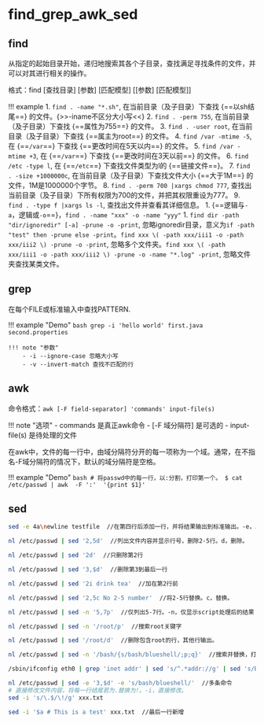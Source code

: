 # find_grep_awk_sed

## find

从指定的起始目录开始，递归地搜索其各个子目录，查找满足寻找条件的文件，并可以对其进行相关的操作。

格式：find [查找目录] [参数] [匹配模型] [[参数] [匹配模型]]

!!! example
    1. `find . -name "*.sh"`, 在当前目录（及子目录）下查找 {==以sh结尾==} 的文件。{>>-iname不区分大小写<<}
    2. `find . -perm 755`, 在当前目录（及子目录）下查找 {==属性为755==} 的文件。
    3. `find . -user root`, 在当前目录（及子目录）下查找 {==属主为root==} 的文件。
    4. `find /var -mtime -5`, 在 {==`/var`==} 下查找 {==更改时间在5天以内==} 的文件。
    5. `find /var -mtime +3`, 在 {==`/var`==} 下查找 {==更改时间在3天以前==} 的文件。
    6. `find /etc -type l`, 在 {==`/etc`==} 下查找文件类型为l的 {==链接文件==}。
    7. `find . -size +1000000c`, 在当前目录（及子目录）下查找文件大小 {==大于1M==} 的文件，1M是1000000个字节。
    8. `find . -perm 700 |xargs chmod 777`, 查找出当前目录（及子目录）下所有权限为700的文件，并把其权限重设为777。
    9. `find . -type f |xargs ls -l`, 查找出文件并查看其详细信息。
    1. {==逻辑与`-a`，逻辑或`-o`==}，`find . -name "xxx" -o -name "yyy"`
    1. `find dir -path "dir/ignoredir" [-a] -prune -o -print`, 忽略ignoredir目录，意义为`if -path "test" then -prune else -print`。`find xxx \( -path xxx/iii1 -o -path xxx/iii2 \) -prune -o -print`, 忽略多个文件夹。`find xxx \( -path xxx/iii1 -o -path xxx/iii2 \) -prune -o -name "*.log" -print`, 忽略文件夹查找某类文件。


## grep

在每个FILE或标准输入中查找PATTERN.

!!! example "Demo"
    ```bash
    grep -i 'hello world' first.java second.properties
    ```

    !!! note "参数"
        - -i --ignore-case 忽略大小写
        - -v --invert-match 查找不匹配的行

## awk

命令格式：`awk [-F field-separator] 'commands' input-file(s)`

!!! note "选项"
    - commands 是真正awk命令
    - [-F 域分隔符] 是可选的
    - input-file(s) 是待处理的文件

在awk中，文件的每一行中，由域分隔符分开的每一项称为一个域。通常，在不指名-F域分隔符的情况下，默认的域分隔符是空格。

!!! example "Demo"
    ```bash
    # 将passwd中的每一行，以:分割，打印第一个。
    $ cat /etc/passwd | awk  -F ':'  '{print $1}'
    ```

## sed

```bash
sed -e 4a\newline testfile  //在第四行后添加一行，并将结果输出到标准输出。-e，以指定脚本处理文本文件；a，新增。

nl /etc/passwd | sed '2,5d'  //列出文件内容并显示行号，删除2-5行。d，删除。

nl /etc/passwd | sed '2d'  //只删除第2行

nl /etc/passwd | sed '3,$d'  //删除第3到最后一行

nl /etc/passwd | sed '2i drink tea'  //加在第2行前

nl /etc/passwd | sed '2,5c No 2-5 number'  //将2-5行替换。c，替换。

nl /etc/passwd | sed -n '5,7p'  //仅列出5-7行。-n，仅显示script处理后的结果；p，打印输出。

nl /etc/passwd | sed -n '/root/p'  //搜索root关键字

nl /etc/passwd | sed '/root/d'  //删除包含root的行，其他行输出。

nl /etc/passwd | sed -n '/bash/{s/bash/blueshell/;p;q}'  //搜索并替换，打印输出，退出。s，替换。一组命令用花括号包含，分号分隔。

/sbin/ifconfig eth0 | grep 'inet addr' | sed 's/^.*addr://g' | sed 's/Bcast.*$//g'  //将IP前后删除。s搭配正则表达式，如1,20s/old/new/g。

nl /etc/passwd | sed -e '3,$d' -e 's/bash/blueshell/'  //多条命令
# 直接修改文件内容，将每一行结尾若为.替换为!。-i，直接修改。
sed -i 's/\.$/\!/g' xxx.txt

sed -i '$a # This is a test' xxx.txt  //最后一行新增
```
